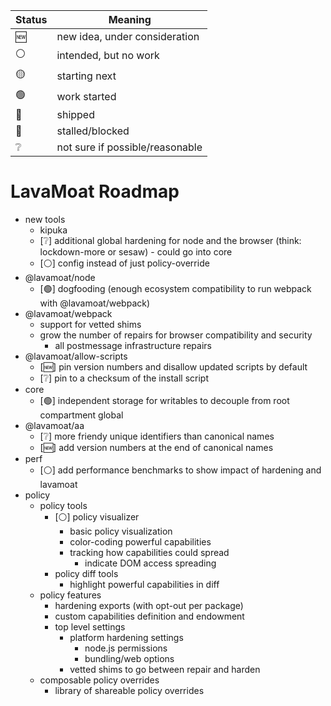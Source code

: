 | Status | Meaning                         |
| ------ | ------------------------------- |
| 🆕     | new idea, under consideration   |
| ⚪     | intended, but no work           |
| 🟡     | starting next                   |
| 🟢     | work started                    |
| 🚀     | shipped                         |
| 🔴     | stalled/blocked                 |
| ❔     | not sure if possible/reasonable |

# LavaMoat Roadmap

- new tools
  - kipuka
  - [❔] additional global hardening for node and the browser (think: lockdown-more or sesaw) - could go into core
  - [⚪] config instead of just policy-override
- @lavamoat/node
  - [🟢] dogfooding (enough ecosystem compatibility to run webpack with @lavamoat/webpack)
- @lavamoat/webpack
  - support for vetted shims
  - grow the number of repairs for browser compatibility and security
    - all postmessage infrastructure repairs
- @lavamoat/allow-scripts
  - [🆕] pin version numbers and disallow updated scripts by default
  - [❔] pin to a checksum of the install script
- core
  - [🟢] independent storage for writables to decouple from root compartment global
- @lavamoat/aa
  - [❔] more friendy unique identifiers than canonical names
  - [🆕] add version numbers at the end of canonical names
- perf
  - [⚪] add performance benchmarks to show impact of hardening and lavamoat
- policy
  - policy tools
    - [⚪] policy visualizer
      - basic policy visualization
      - color-coding powerful capabilities
      - tracking how capabilities could spread
        - indicate DOM access spreading
    - policy diff tools
      - highlight powerful capabilities in diff
  - policy features
    - hardening exports (with opt-out per package)
    - custom capabilities definition and endowment
    - top level settings
      - platform hardening settings
        - node.js permissions
        - bundling/web options
      - vetted shims to go between repair and harden
  - composable policy overrides
    - library of shareable policy overrides
